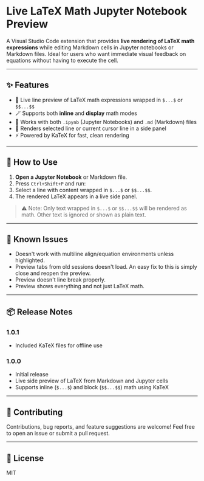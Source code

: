 # Live LaTeX Math Jupyter Notebook Preview

A Visual Studio Code extension that provides **live rendering of LaTeX math expressions** while editing Markdown cells in Jupyter notebooks or Markdown files. Ideal for users who want immediate visual feedback on equations without having to execute the cell.

---

## ✨ Features

- 📐 Live line preview of LaTeX math expressions wrapped in `$...$` or `$$...$$`
- 🪄 Supports both **inline** and **display** math modes
- 📄 Works with both `.ipynb` (Jupyter Notebooks) and `.md` (Markdown) files
- 🧭 Renders selected line or current cursor line in a side panel
- ⚡ Powered by KaTeX for fast, clean rendering

---

## 🧪 How to Use

1. **Open a Jupyter Notebook** or Markdown file.
2. Press `Ctrl+Shift+P` and run:
3. Select a line with content wrapped in `$...$` or `$$...$$`.
4. The rendered LaTeX appears in a live side panel.

> ⚠️ Note: Only text wrapped in `$...$` or `$$...$$` will be rendered as math. Other text is ignored or shown as plain text.

---

## 🐞 Known Issues

- Doesn't work with multiline align/equation environments unless highlighted.
- Preview tabs from old sessions doesn't load. An easy fix to this is simply close and reopen the preview.
- Preview doesn't line break properly.
- Preview shows everything and not just LaTeX math.

---

## 📦 Release Notes

### 1.0.1

- Included KaTeX files for offline use

### 1.0.0

- Initial release
- Live side preview of LaTeX from Markdown and Jupyter cells
- Supports inline (`$...$`) and block (`$$...$$`) math using KaTeX

---

## 🙌 Contributing

Contributions, bug reports, and feature suggestions are welcome! Feel free to open an issue or submit a pull request.

---

## 📜 License

MIT
